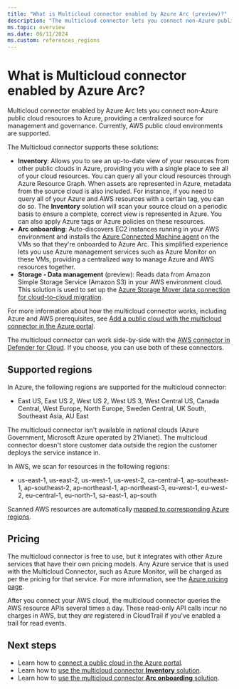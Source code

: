 ```yaml
---
title: "What is Multicloud connector enabled by Azure Arc (preview)?"
description: "The multicloud connector lets you connect non-Azure public cloud resources to Azure, providing a centralized source for management and governance."
ms.topic: overview
ms.date: 06/11/2024
ms.custom: references_regions
---
```


# What is Multicloud connector enabled by Azure Arc?

Multicloud connector enabled by Azure Arc lets you connect non-Azure public cloud resources to Azure, providing a centralized source for management and governance. Currently, AWS public cloud environments are supported.

The Multicloud connector supports these solutions:

- **Inventory**: Allows you to see an up-to-date view of your resources from other public clouds in Azure, providing you with a single place to see all of your cloud resources. You can query all your cloud resources through Azure Resource Graph. When assets are represented in Azure, metadata from the source cloud is also included. For instance, if you need to query all of your Azure and AWS resources with a certain tag, you can do so. The **Inventory** solution will scan your source cloud on a periodic basis to ensure a complete, correct view is represented in Azure. You can also apply Azure tags or Azure policies on these resources.
- **Arc onboarding**: Auto-discovers EC2 instances running in your AWS environment and installs the [Azure Connected Machine agent](/azure/azure-arc/servers/agent-overview) on the VMs so that they're onboarded to Azure Arc. This simplified experience lets you use Azure management services such as Azure Monitor on these VMs, providing a centralized way to manage Azure and AWS resources together.
- **Storage - Data management** (preview): Reads data from Amazon Simple Storage Service (Amazon S3) in your AWS environment cloud. This solution is used to set up the [Azure Storage Mover data connection for cloud-to-cloud migration](/azure/storage-mover/cloud-to-cloud-migration).

For more information about how the multicloud connector works, including Azure and AWS prerequisites, see [Add a public cloud with the multicloud connector in the Azure portal](connect-to-aws.md).

The multicloud connector can work side-by-side with the [AWS connector in Defender for Cloud](/azure/defender-for-cloud/quickstart-onboard-aws). If you choose, you can use both of these connectors.

## Supported regions

In Azure, the following regions are supported for the multicloud connector:

- East US, East US 2, West US 2, West US 3, West Central US, Canada Central, West Europe, North Europe, Sweden Central, UK South, Southeast Asia, AU East

The multicloud connector isn't available in national clouds (Azure Government, Microsoft Azure operated by 21Vianet). The multicloud connector doesn't store customer data outside the region the customer deploys the service instance in.

In AWS, we scan for resources in the following regions:

- us-east-1, us-east-2, us-west-1, us-west-2, ca-central-1, ap-southeast-1, ap-southeast-2, ap-northeast-1, ap-northeast-3, eu-west-1, eu-west-2, eu-central-1, eu-north-1, sa-east-1, ap-south

Scanned AWS resources are automatically [mapped to corresponding Azure regions](resource-representation.md#region-mapping).

## Pricing

The multicloud connector is free to use, but it integrates with other Azure services that have their own pricing models. Any Azure service that is used with the Multicloud Connector, such as Azure Monitor, will be charged as per the pricing for that service. For more information, see the [Azure pricing page](https://azure.microsoft.com/pricing/).

After you connect your AWS cloud, the multicloud connector queries the AWS resource APIs several times a day. These read-only API calls incur no charges in AWS, but they *are* registered in CloudTrail if you've enabled a trail for read events.


## Next steps

- Learn how to [connect a public cloud in the Azure portal](connect-to-aws.md).
- Learn how to [use the multicloud connector **Inventory** solution](view-multicloud-inventory.md).
- Learn how to [use the multicloud connector **Arc onboarding** solution](onboard-multicloud-vms-arc.md).
